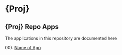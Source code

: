 # {Proj}

## {Proj} Repo Apps   

The applications in this repository are documented here 

00). [Name of App](/appinfo/d00_name-of-app/d00-01_description.md.md)  